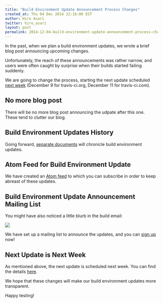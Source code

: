 ```yaml
---
title: "Build Environment Update Announcement Process Changes"
created_at: Thu 04 Dec 2014 22:16:08 EST
author: Hiro Asari
twitter: hiro_asari
layout: post
permalink: 2014-12-04-build-environment-update-announcement-process-changes
---
```


In the past, when we plan a build environment updates, we wrote a brief
blog post announcing upcoming changes.

Unfortunately, the reach of these announcements was rather narrow,
and users were often caught by surprise when their builds started failing
suddenly.

We are going to change the process, starting the next update scheduled
[next week](http://docs.travis-ci.com/user/build-environment-updates/2014-12-09/)
(December 9 for travis-ci.org, December 11 for travis-ci.com).

## No more blog post

There will be no more blog post announcing the udpate after this one.
These tend to clutter our blog.

## Build Environment Updates History

Going forward, [separate documents](http://docs.travis-ci.com/user/build-environment-updates/)
will chronicle build environment updates.

## Atom Feed for Build Environment Update
We have created an [Atom feed](http://docs.travis-ci.com/feed.build-env-updates.xml)
to which you can subscribe in order to keep abreast of these updates.

## Build Environment Update Announcement Mailing List

You might have also noticed a little blurb in the build email:

![](https://cloud.githubusercontent.com/assets/25666/5290331/e2b88330-7b13-11e4-8ae7-c0b3e7e2e407.png)

We have set up a mailing list to announce the updates, and you can [sign up](http://eepurl.com/9OCsP) now!

## Next Update is Next Week

As mentioned above, the next update is scheduled next week.
You can find the details [here](http://docs.travis-ci.com/user/build-environment-updates/2014-12-09/).

We hope that these changes will make our build environment updates more transparent.

Happy testing!
